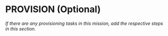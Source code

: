 # PROVISION (Optional)

*If there are any provisioning tasks in this mission, add the respective steps in this section.*
